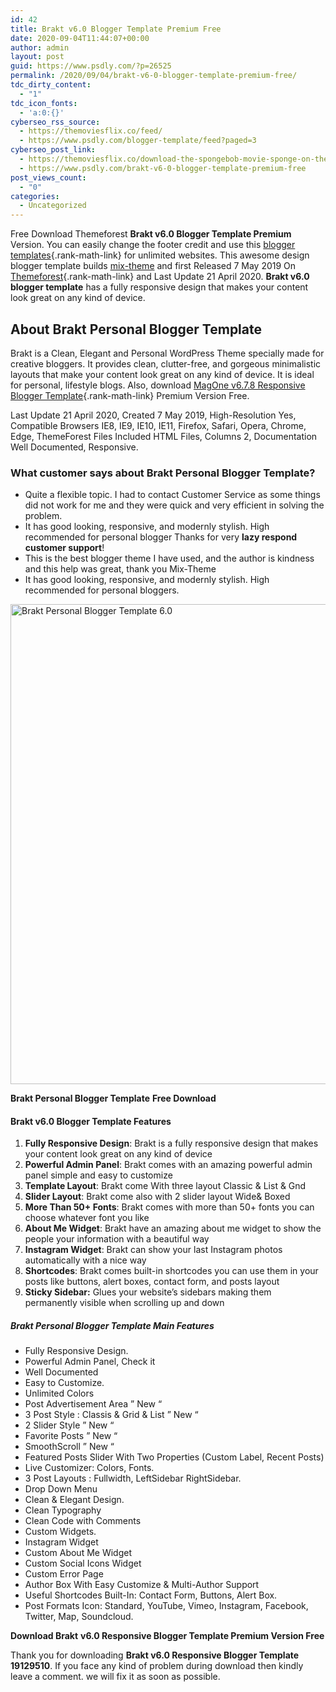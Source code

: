 ```yaml
---
id: 42
title: Brakt v6.0 Blogger Template Premium Free
date: 2020-09-04T11:44:07+00:00
author: admin
layout: post
guid: https://www.psdly.com/?p=26525
permalink: /2020/09/04/brakt-v6-0-blogger-template-premium-free/
tdc_dirty_content:
  - "1"
tdc_icon_fonts:
  - 'a:0:{}'
cyberseo_rss_source:
  - https://themoviesflix.co/feed/
  - https://www.psdly.com/blogger-template/feed?paged=3
cyberseo_post_link:
  - https://themoviesflix.co/download-the-spongebob-movie-sponge-on-the-run-2020-hindi-english-480p-720p-1080p/
  - https://www.psdly.com/brakt-v6-0-blogger-template-premium-free
post_views_count:
  - "0"
categories:
  - Uncategorized
---
```

Free Download Themeforest **Brakt v6.0 Blogger Template Premium** Version. You can easily change the footer credit and use this [blogger templates](https://www.psdly.com/blogger-template){.rank-math-link} for unlimited websites. This awesome design blogger template builds <a href="https://themeforest.net/user/mix-theme/portfolio" class="rank-math-link" rel="nofollow noopener noreferrer" target="_blank">mix-theme</a> and first Released 7 May 2019 On [Themeforest](https://www.psdly.com){.rank-math-link} and Last Update 21 April 2020. **Brakt v6.0 blogger template** has a fully responsive design that makes your content look great on any kind of device.

## About Brakt Personal Blogger Template

Brakt is a Clean, Elegant and Personal WordPress Theme specially made for creative bloggers. It provides clean, clutter-free, and gorgeous minimalistic layouts that make your content look great on any kind of device. It is ideal for personal, lifestyle blogs. Also, download [MagOne v6.7.8 Responsive Blogger Template](https://www.psdly.com/magone-v6-7-8-responsive-blogger-template-premium){.rank-math-link} Premium Version Free.

Last Update 21 April 2020, Created 7 May 2019, High-Resolution Yes, Compatible Browsers IE8, IE9, IE10, IE11, Firefox, Safari, Opera, Chrome, Edge, ThemeForest Files Included HTML Files, Columns 2, Documentation Well Documented, Responsive.

### What customer says about Brakt Personal Blogger Template?

  * Quite a flexible topic. I had to contact Customer Service as some things did not work for me and they were quick and very efficient in solving the problem.
  * It has good looking, responsive, and modernly stylish. High recommended for personal blogger Thanks for very **lazy respond customer support**!
  * This is the best blogger theme I have used, and the author is kindness and this help was great, thank you Mix-Theme
  * It has good looking, responsive, and modernly stylish. High recommended for personal bloggers.<figure class="wp-block-image size-large">

<img loading="lazy" width="1024" height="768" src="https://i2.wp.com/www.psdly.com/wp-content/uploads/2020/09/Brakt-Personal-Blogger-Template-6.0.jpg?resize=1024%2C768&ssl=1" alt="Brakt Personal Blogger Template 6.0" class="wp-image-26551" srcset="https://i2.wp.com/www.psdly.com/wp-content/uploads/2020/09/Brakt-Personal-Blogger-Template-6.0.jpg?resize=1024%2C768&ssl=1 1024w, https://i2.wp.com/www.psdly.com/wp-content/uploads/2020/09/Brakt-Personal-Blogger-Template-6.0.jpg?resize=300%2C225&ssl=1 300w, https://i2.wp.com/www.psdly.com/wp-content/uploads/2020/09/Brakt-Personal-Blogger-Template-6.0.jpg?resize=768%2C576&ssl=1 768w, https://i2.wp.com/www.psdly.com/wp-content/uploads/2020/09/Brakt-Personal-Blogger-Template-6.0.jpg?resize=750%2C563&ssl=1 750w, https://i2.wp.com/www.psdly.com/wp-content/uploads/2020/09/Brakt-Personal-Blogger-Template-6.0.jpg?resize=1140%2C855&ssl=1 1140w, https://i2.wp.com/www.psdly.com/wp-content/uploads/2020/09/Brakt-Personal-Blogger-Template-6.0.jpg?w=1200&ssl=1 1200w" sizes="(max-width: 1000px) 100vw, 1000px" title="Brakt v6.0 Blogger Template Premium Free 2" data-recalc-dims="1" /> <figcaption>**Brakt Personal Blogger Template** **Free Download**</figcaption></figure> 

#### Brakt v6.0 Blogger Template Features

  1. **Fully Responsive Design**: Brakt is a fully responsive design that makes your content look great on any kind of device
  2. **Powerful Admin Panel**: Brakt comes with an amazing powerful admin panel simple and easy to customize
  3. **Template Layout**: Brakt come With three layout Classic & List & Gnd
  4. **Slider Layout**: Brakt come also with 2 slider layout Wide& Boxed
  5. **More Than 50+ Fonts**: Brakt comes with more than 50+ fonts you can choose whatever font you like
  6. **About Me Widget**: Brakt have an amazing about me widget to show the people your information with a beautiful way
  7. **Instagram Widget**: Brakt can show your last Instagram photos automatically with a nice way
  8. **Shortcodes**: Brakt comes built-in shortcodes you can use them in your posts like buttons, alert boxes, contact form, and posts layout
  9. **Sticky Sidebar:** Glues your website’s sidebars making them permanently visible when scrolling up and down

##### Brakt Personal Blogger Template Main Features

  * Fully Responsive Design.
  * Powerful Admin Panel, Check it
  * Well Documented
  * Easy to Customize.
  * Unlimited Colors
  * Post Advertisement Area ” New “
  * 3 Post Style : Classis & Grid & List ” New “
  * 2 Slider Style ” New “
  * Favorite Posts ” New “
  * SmoothScroll ” New “
  * Featured Posts Slider With Two Properties (Custom Label, Recent Posts)
  * Live Customizer: Colors, Fonts.
  * 3 Post Layouts : Fullwidth, LeftSidebar RightSidebar.
  * Drop Down Menu
  * Clean & Elegant Design.
  * Clean Typography
  * Clean Code with Comments
  * Custom Widgets.
  * Instagram Widget
  * Custom About Me Widget
  * Custom Social Icons Widget
  * Custom Error Page
  * Author Box With Easy Customize & Multi-Author Support
  * Useful Shortcodes Built-In: Contact Form, Buttons, Alert Box.
  * Post Formats Icon: Standard, YouTube, Vimeo, Instagram, Facebook, Twitter, Map, Soundcloud.

<p class="has-text-align-center">
  <strong>Download Brakt</strong> <strong>v6.0 Responsive Blogger Template Premium Version Free</strong>
</p>

Thank you for downloading&nbsp;****Brakt** **v6.0** Responsive Blogger Template 19129510**. If you face any kind of problem during download then kindly leave a comment. we will fix it as soon as possible.